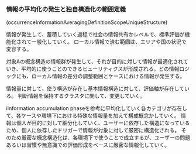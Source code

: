 ### 情報の平均化の発生と独自構造化の範囲定義
(occurrenceInformationAveragingDefinitionScopeUniqueStructure)

情報が発生して、蓄積していく過程で社会の情報共有かレベルで、標準評価が機能化されて一般化していく。
ローカル情報で済む範囲は、エリアや国の状況で変容する。

対象Aの概念構造の情報群が発生して、それが目的に対して情報が最適化されていき、平均的に使うことのできるヒューリティクスが形成される。どの情報ロジックにも、ローカル情報の差分の調整範囲とケースにおける情報が発生する。

情報量に対して、使う構造が存在し基本情報構造に対して、評価軸が存在している。
判断情報を保持するクラスタに関して、変更していく。

iInformation accumulation phaseを参考に平均化していく各カテゴリが存在して、各ケースや環境下における特殊な情報量を加えて構成概念かしていく。
情報は個人が目的に対して細分化していく、ユーザーに依存した構造になっているため、個人に依存したドリガーで情報が対象に対して厳密に構造化される。
そのため厳密な概念構造化は、各環境下で使うことで成立するが、ユーザーの問題あるいは習慣や無意識での評価形成をベースに厳密な情報化していく。
